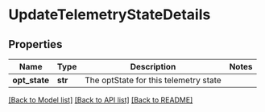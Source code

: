 # UpdateTelemetryStateDetails


## Properties
Name | Type | Description | Notes
------------ | ------------- | ------------- | -------------
**opt_state** | **str** | The optState for this telemetry state | 

[[Back to Model list]](../README.md#documentation-for-models) [[Back to API list]](../README.md#documentation-for-api-endpoints) [[Back to README]](../README.md)


